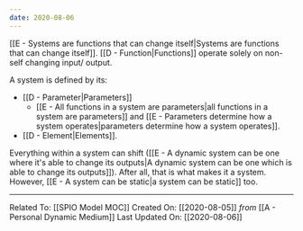 ```yaml
---
date: 2020-08-06
---
```


[[E - Systems are functions that can change itself|Systems are functions that can change itself]]. [[D - Function|Functions]] operate solely on non-self changing input/ output. 

A system is defined by its:
- [[D - Parameter|Parameters]] 
	- [[E - All functions in a system are parameters|all functions in a system are parameters]] and [[E - Parameters determine how a system operates|parameters determine how a system operates]]. 
- [[D - Element|Elements]]. 

Everything within a system can shift ([[E - A dynamic system can be one where it's able to change its outputs|A dynamic system can be one which is able to change its outputs]]). After all, that is what makes it a system. However, [[E - A system can be static|a system can be static]] too. 

---

Related To: [[SPIO Model MOC]]
Created On: [[2020-08-05]] *from* [[A - Personal Dynamic Medium]]
Last Updated On: [[2020-08-06]]